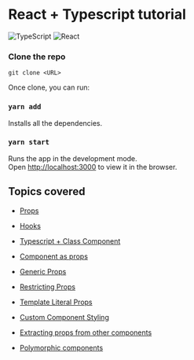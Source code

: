 # React + Typescript tutorial

![TypeScript](https://img.shields.io/badge/typescript-%23007ACC.svg?style=for-the-badge&logo=typescript&logoColor=white)
![React](https://img.shields.io/badge/react-%2320232a.svg?style=for-the-badge&logo=react&logoColor=%2361DAFB)

### Clone the repo

`git clone <URL>`

Once clone, you can run:

### `yarn add`

Installs all the dependencies.

### `yarn start`

Runs the app in the development mode.\
Open [http://localhost:3000](http://localhost:3000) to view it in the browser.

## Topics covered

- <a href="https://github.com/mmuazam98/react-typescript-for-beginners/tree/main/src/Props">Props</a>

- <a href="https://github.com/mmuazam98/react-typescript-for-beginners/tree/main/src/Hooks">Hooks</a>

- <a href="https://github.com/mmuazam98/react-typescript-for-beginners/blob/main/src/Class/ClassComponentCounter.tsx">Typescript + Class Component</a>

- <a href="https://github.com/mmuazam98/react-typescript-for-beginners/tree/main/src/ComponentProp">Component as props</a>

- <a href="https://github.com/mmuazam98/react-typescript-for-beginners/tree/main/src/GenericProps">Generic Props</a>

- <a href="https://github.com/mmuazam98/react-typescript-for-beginners/tree/main/src/RestrictingProps">Restricting Props</a>

- <a href="https://github.com/mmuazam98/react-typescript-for-beginners/blob/main/src/TemplateLiterals/Toast.tsx">Template Literal Props</a>

- <a href="https://github.com/mmuazam98/react-typescript-for-beginners/tree/main/src/html">Custom Component Styling</a>

- <a href="https://github.com/mmuazam98/react-typescript-for-beginners/blob/main/src/html/CustomComponent.tsx">Extracting props from other components</a>

- <a href="https://github.com/mmuazam98/react-typescript-for-beginners/blob/main/src/PolymorphicComponents/Text.tsx">Polymorphic components</a>
